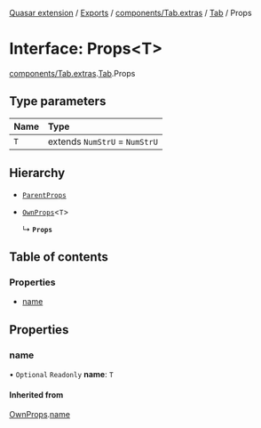 [Quasar extension](../index.md) / [Exports](../modules.md) / [components/Tab.extras](../modules/components_Tab_extras.md) / [Tab](../modules/components_Tab_extras.Tab.md) / Props

# Interface: Props<T\>

[components/Tab.extras](../modules/components_Tab_extras.md).[Tab](../modules/components_Tab_extras.Tab.md).Props

## Type parameters

| Name | Type |
| :------ | :------ |
| `T` | extends `NumStrU` = `NumStrU` |

## Hierarchy

- [`ParentProps`](components_Tab_extras.Tab.ParentProps.md)

- [`OwnProps`](components_Tab_extras.Tab.OwnProps.md)<`T`\>

  ↳ **`Props`**

## Table of contents

### Properties

- [name](components_Tab_extras.Tab.Props.md#name)

## Properties

### name

• `Optional` `Readonly` **name**: `T`

#### Inherited from

[OwnProps](components_Tab_extras.Tab.OwnProps.md).[name](components_Tab_extras.Tab.OwnProps.md#name)

